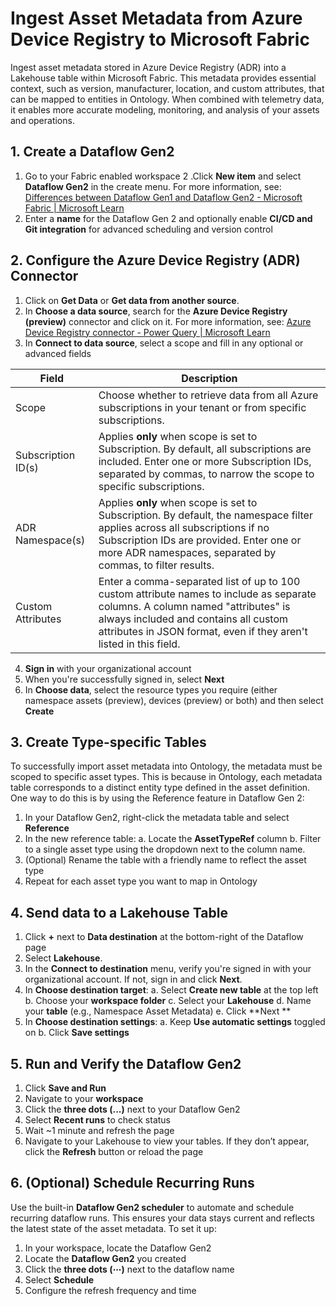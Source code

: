 # Ingest Asset Metadata from Azure Device Registry to Microsoft Fabric 
Ingest asset metadata stored in Azure Device Registry (ADR) into a Lakehouse table within Microsoft Fabric. This metadata provides essential context, such as version, manufacturer, location, and custom attributes, that can be mapped to entities in Ontology. When combined with telemetry data, it enables more accurate modeling, monitoring, and analysis of your assets and operations. 

## 1. Create a Dataflow Gen2  

1. Go to your Fabric enabled workspace
2 .Click **New item** and select **Dataflow Gen2** in the create menu. For more information, see: [Differences between Dataflow Gen1 and Dataflow Gen2 - Microsoft Fabric | Microsoft Learn](https://learn.microsoft.com/en-us/fabric/data-factory/dataflows-gen2-overview)
3. Enter a **name** for the Dataflow Gen 2 and optionally enable **CI/CD and Git integration** for advanced scheduling and version control

## 2. Configure the Azure Device Registry (ADR) Connector 

1. Click on **Get Data** or **Get data from another source**.
2. In **Choose a data source**, search for the **Azure Device Registry (preview)** connector and click on it. For more information, see: [Azure Device Registry connector - Power Query | Microsoft Learn](https://learn.microsoft.com/en-us/power-query/connectors/azure-device-registry)
3. In **Connect to data source**, select a scope and fill in any optional or advanced fields

|Field|Description |
|-----|------------|
|Scope |Choose whether to retrieve data from all Azure subscriptions in your tenant or from specific subscriptions. |
|Subscription ID(s)| Applies **only** when scope is set to Subscription. By default, all subscriptions are included. Enter one or more Subscription IDs, separated by commas, to narrow the scope to specific subscriptions. |
|ADR Namespace(s) | Applies **only** when scope is set to Subscription. By default, the namespace filter applies across all subscriptions if no Subscription IDs are provided. Enter one or more ADR namespaces, separated by commas, to filter results. |
|Custom Attributes|Enter a comma-separated list of up to 100 custom attribute names to include as separate columns. A column named "attributes" is always included and contains all custom attributes in JSON format, even if they aren't listed in this field.|

4. **Sign in** with your organizational account
5. When you're successfully signed in, select **Next**
6. In **Choose data**, select the resource types you require (either namespace assets (preview), devices (preview) or both) and then select **Create**

## 3. Create Type-specific Tables 
To successfully import asset metadata into Ontology, the metadata must be scoped to specific asset types. This is because in Ontology, each metadata table corresponds to a distinct entity type defined in the asset definition. One way to do this is by using the Reference feature in Dataflow Gen 2: 

1. In your Dataflow Gen2, right-click the metadata table and select **Reference**
2. In the new reference table:
   a. Locate the **AssetTypeRef** column
   b. Filter to a single asset type using the dropdown next to the column name.
3. (Optional) Rename the table with a friendly name to reflect the asset type
4. Repeat for each asset type you want to map in Ontology

## 4. Send data to a Lakehouse Table 

1. Click **+** next to **Data destination** at the bottom-right of the Dataflow page
2. Select **Lakehouse**.
4. In the **Connect to destination** menu, verify you're signed in with your organizational account. If not, sign in and click **Next**.
5. In **Choose destination target**: 
  a.  Select **Create new table** at the top left 
  b. Choose your **workspace folder**
  c. Select your **Lakehouse**
  d. Name your **table** (e.g., Namespace Asset Metadata) 
  e. Click **Next **
6. In **Choose destination settings**:
   a. Keep **Use automatic settings** toggled on
   b. Click **Save settings**

## 5. Run and Verify the Dataflow Gen2
1. Click **Save and Run**
2. Navigate to your **workspace**
3. Click the **three dots (...)** next to your Dataflow Gen2
4. Select **Recent runs** to check status 
5. Wait ~1 minute and refresh the page
6. Navigate to your Lakehouse to view your tables. If they don’t appear, click the **Refresh** button or reload the page

## 6. (Optional) Schedule Recurring Runs 
Use the built-in **Dataflow Gen2 scheduler** to automate and schedule recurring dataflow runs. This ensures your data stays current and reflects the latest state of the asset metadata. To set it up: 

1. In your workspace, locate the Dataflow Gen2
2. Locate the **Dataflow Gen2** you created
3. Click the **three dots (⋯)** next to the dataflow name
4. Select **Schedule**
5. Configure the refresh frequency and time 
